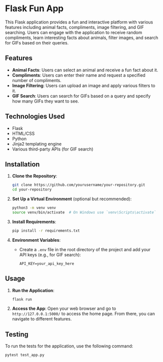 # Flask Fun App

This Flask application provides a fun and interactive platform with various features including animal facts, compliments, image filtering, and GIF searching. Users can engage with the application to receive random compliments, learn interesting facts about animals, filter images, and search for GIFs based on their queries.

## Features

- **Animal Facts**: Users can select an animal and receive a fun fact about it.
- **Compliments**: Users can enter their name and request a specified number of compliments.
- **Image Filtering**: Users can upload an image and apply various filters to it.
- **GIF Search**: Users can search for GIFs based on a query and specify how many GIFs they want to see.

## Technologies Used

- Flask
- HTML/CSS
- Python
- Jinja2 templating engine
- Various third-party APIs (for GIF search)

## Installation

1. **Clone the Repository**:
   ```bash
   git clone https://github.com/yourusername/your-repository.git
   cd your-repository
   ```

2. **Set Up a Virtual Environment** (optional but recommended):
   ```bash
   python3 -m venv venv
   source venv/bin/activate  # On Windows use `venv\Scripts\activate`
   ```

3. **Install Requirements**:
   ```bash
   pip install -r requirements.txt
   ```

4. **Environment Variables**:
   - Create a `.env` file in the root directory of the project and add your API keys (e.g., for GIF search):
     ```
     API_KEY=your_api_key_here
     ```

## Usage

1. **Run the Application**:
   ```bash
   flask run
   ```

2. **Access the App**:
   Open your web browser and go to `http://127.0.0.1:5000/` to access the home page. From there, you can navigate to different features.

## Testing

To run the tests for the application, use the following command:
```bash
pytest test_app.py
```

